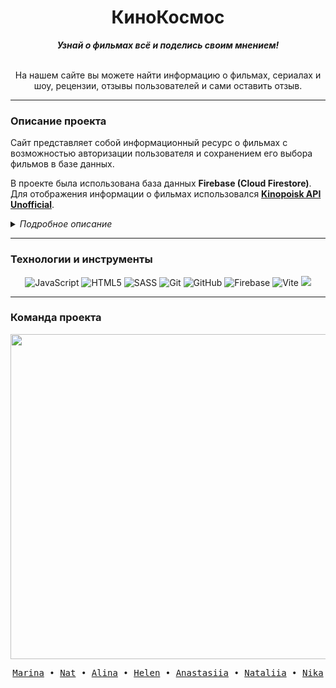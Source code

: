 <div align="center">
    <h1>КиноКосмос</h1>
    <strong><i>Узнай о фильмах всё и поделись своим мнением!</i></strong>
    <br>
    <br>
    <p>На нашем сайте вы можете найти информацию о фильмах, сериалах и шоу, рецензии, отзывы пользователей и сами оставить отзыв.</p>
</div>

---

###  Описание проекта
Сайт представляет собой информационный ресурс о фильмах с возможностью авторизации пользователя и сохранением его выбора фильмов в базе данных. 

В проекте была использована база данных **Firebase (Cloud Firestore)**. Для отображения информации о фильмах использовался **[Kinopoisk API Unofficial](https://kinopoiskapiunofficial.tech/)**.


<details>
<summary><i>Подробное описание</i></summary>

#### Header (шапка сайта)

Header представлен на всех страницах сайта и включает в себя:
- Логотип, при клике на который происходит переход на главную страницу;
- Ссылку на страницу **Каталога**;
- **Поиск** по ключевым словам. При вводе ключевого слова отображается список со ссылками на страницы найденных фильмов;
- <details><summary>Атрибуты <b>личного кабинета</b>:</summary>
    
    - Кнопка **Войти**, если пользователь не авторизован. При нажатии, открывается модальное окно входа в **личный кабинет**;
    - Приветствие авторизованного пользователя, при нажатии на аватарку происходит переход в **личный кабинет**;
    - Кнопка выхода из **личного кабинета** (при нажатии на кнопку выхода, в случае, если пользователь находится в **личном кабинете**, происходит переход на **главную страницу**).
    
    </details>

Для мобильных устройств реализовано *бургер-меню*.

#### Авторизация и регистрация

*Модальное окно входа в **личный кабинет*** может отображаться на **главной странице**, в **каталоге** и на **странице фильма**. Через него можно перейти на **форму регистрации** (на отдельной странице). Реализована возможность восстановления пароля.

#### Главная страница

На главной странице представлены:
- название сайта, слоган, описание;
- постеры из топа популярных фильмов, которые отображаются в случайном порядке (переход на страницу фильма осуществляется при нажатии на его название фильма);
- блок со случайной цитатой из фильма или сериала (файл со списком цитат сгенерирован нейросетью).

#### Личный кабинет

На страницу личного кабинета может войти только авторизованный пользователь. Там отображены фильмы, которые были добавлены пользователем в **Избранное**. Пользователь может удалить фильмы из **Избранного**.

В будущем будет реализована возможность создания своих списков, добавления туда фильмов и сериалов.


#### Каталог

В **Каталоге** есть поиск по фильтрам. Реализованы фильтры по жанру, стране и категории (фильм, сериал и т.п.). Список фильмов отсортирован по рейтингу от большего к меньшему. Пагинация реализована с помощью скроллинга: найденные фильмы отображаются на странице по 20 штук, при достижении конца страницы, подгружаются следующие 20.

Авторизованный пользователь видит, что фильм у него в **Избранном** ( <img src="https://raw.githubusercontent.com/MarinaIatsuk/F64_JS2_Project/c775fb2f4bfbdcfc29460ed212fb1193f6d6a041/assets/images/likeFilledPink.svg" height="14" alt=":heart:"/> иконка рядом с названием окрашена ), может удалять и добавлять фильмы в **Избранное** по нажатию на иконку. Для гостя при попытке добавить фильм в **Избранное** откроется модальное окно авторизации.

Переход на страницу фильма осуществляется при нажатии на его название.


#### Страница фильма

Страница фильма содержит:
- Подробное описание фильма или сериала с основными актерами, которые в нем участвовали;
- Информацию о сезонах сериалов с описанием каждой серии;
- Возможность добавить фильм в **Избранное** и удалить из него (для авторизованного пользователя), для гостя при попытке добавить фильм в **Избранное** откроется модальное окно авторизации;
- Рецензии пользователей Кинопоиска;
- Отзывы пользователей, зарегистрированных на нашем сайте;
- Возможность авторизованному пользователю добавить отзыв, для гостя — предложение сначала авторизоваться.

</details>

---
### Технологии и инструменты

<div align="center">
    <img src="https://img.shields.io/badge/javascript-323330?style=for-the-badge&logo=javascript&logoColor=%23F7DF1E" alt="JavaScript"/>
    <img src="https://img.shields.io/badge/html5-E34F26?style=for-the-badge&logo=html5&logoColor=white" alt="HTML5"/>
    <img src="https://img.shields.io/badge/sass-CF649A?style=for-the-badge&logo=Sass&logoColor=white" alt="SASS"/>
    <img src="https://img.shields.io/badge/git-%23F05033?style=for-the-badge&logo=git&logoColor=white" alt="Git"/>
    <img src="https://img.shields.io/badge/github-121011?style=for-the-badge&logo=github&logoColor=white" alt="GitHub"/>
    <img src="https://img.shields.io/badge/Firebase-039BE5?style=for-the-badge&logo=Firebase&logoColor=white" alt="Firebase"/>
    <img src="https://img.shields.io/badge/vite-646CFF.svg?style=for-the-badge&logo=Vite&logoColor=white" alt="Vite"/>
    <a title="Kinopoisk Unofficial API" href="https://kinopoiskapiunofficial.tech/">
        <img src="https://img.shields.io/badge/api-1B1818?style=for-the-badge"/>
    </a>
</div>

---
### Команда проекта

<div align="center">
    <a href="https://github.com/MarinaIatsuk/F64_JS2_Project/graphs/contributors">
        <img src="https://contrib.rocks/image?repo=MarinaIatsuk/F64_JS2_Project" width="520"/>
    </a>
</div>

<p align="center">
  <samp>
    <a href="https://github.com/MarinaIatsuk">Marina</a> •
    <a href="https://github.com/fukuniji">Nat</a> •
    <a href="https://github.com/AlinaSun0201">Alina</a> •
    <a href="https://github.com/MaiorovaElena">Helen</a> •
    <a href="https://github.com/Yanastya89">Anastasiia</a> •
    <a href="https://github.com/slastinatalia">Nataliia</a> •
    <a href="https://github.com/NikaAzizova">Nika</a>
  </samp>
</p>

